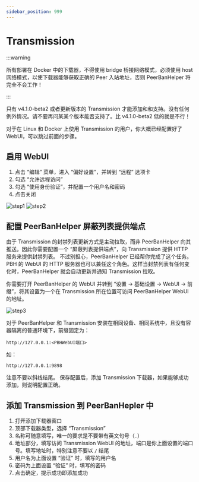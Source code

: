 ```yaml
---
sidebar_position: 999
---
```


# Transmission

:::warning

所有部署在 Docker 中的下载器，不得使用 bridge 桥接网络模式，必须使用 host 网络模式，以使下载器能够获取正确的 Peer 入站地址，否则 PeerBanHelper 将完全不会工作！

:::

只有 v4.1.0-beta2 或者更新版本的 Transmission 才能添加和和支持。没有任何例外情况。请不要再问某某个版本能否支持了。比 v4.1.0-beta2 低的就是不行！

对于在 Linux 和 Docker 上使用 Transmission 的用户，你大概已经配置好了 WebUI，可以跳过前面的步骤。

## 启用 WebUI

1. 点击 “编辑” 菜单，进入 “偏好设置”，并转到 “远程” 选项卡
2. 勾选 “允许远程访问”
3. 勾选 “使用身份验证”，并配置一个用户名和密码
4. 点击关闭

![step1](assets/Transmission-step1.png)
![step2](assets/Transmission-step2.png)

## 配置 PeerBanHelper 屏蔽列表提供端点

由于 Transmission 的封禁列表更新方式是主动拉取，而非 PeerBanHelper 向其推送。因此你需要配置一个 “屏蔽列表提供端点”，向 Transmission 提供 HTTP 服务来提供封禁列表。
不过别担心，PeerBanHelper 已经帮你完成了这个任务。PBH 的 WebUI 的 HTTP 服务器也可以兼任这个角色。这样当封禁列表有任何变化时，PeerBanHelper 就会自动更新并通知 Transmission 拉取。

你需要打开 PeerBanHelper 的 WebUI 并转到 “设置 -> 基础设置 -> WebUI -> 前缀”，将其设置为一个在 Transmission 所在位置可访问 PeerBanHelper WebUI 的地址。

![step3](assets/transmission-config-prefix.png)

对于 PeerBanHelper 和 Transmission 安装在相同设备、相同系统中，且没有容器隔离的普通环境下，前缀固定为：

```plain
http://127.0.0.1:<PBHWebUI端口>
```

如：

```plain
http://127.0.0.1:9898
```

注意不要以斜线结尾。
保存配置后，添加 Transmission 下载器，如果能够成功添加，则说明配置正确。

## 添加 Transmission 到 PeerBanHepler 中

1. 打开添加下载器窗口
2. 顶部下载器类型，选择 “Transmission”
3. 名称可随意填写，唯一的要求是不要带有英文句号（`.`）
4. 地址部分，填写访问 Transmission WebUI 的地址，端口是你上面设置的端口号。填写地址时，特别注意不要以 `/` 结尾
5. 用户名为上面设置 “验证” 时，填写的用户名
6. 密码为上面设置 “验证” 时，填写的密码
7. 点击确定，提示成功即添加成功

